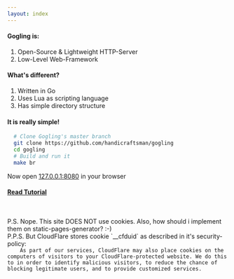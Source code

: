 ```yaml
---
layout: index
---
```

#### Gogling is:
1. Open-Source & Lightweight HTTP-Server
2. Low-Level Web-Framework

#### What's different?
1. Written in Go
2. Uses Lua as scripting language
3. Has simple directory structure

#### It is really simple!
```bash
  # Clone Gogling's master branch
  git clone https://github.com/handicraftsman/gogling
  cd gogling
  # Build and run it
  make br
```
Now open <a href="http://127.0.0.1:8080">127.0.0.1:8080</a> in your browser

#### [Read Tutorial](/gogling/tutorial/ "Tutorial")
<br/>
<p class="cuil-tiny">
  P.S.
  Nope. This site DOES NOT use cookies. Also, how should i implement them on
  static-pages-generator? :-)
  <br/>P.P.S. But CloudFlare stores cookie `__cfduid` as described in it's security-policy:
  <code>
    As part of our services, CloudFlare may also place cookies on the computers of visitors to your CloudFlare-protected website. We do this to in order to identify malicious visitors, to reduce the chance of blocking legitimate users, and to provide customized services.
  </code>
</p>
